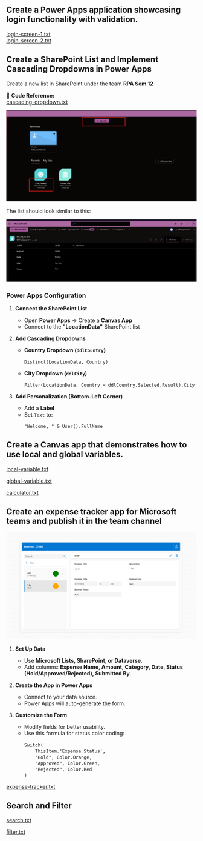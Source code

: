 ## Create a Power Apps application showcasing login functionality with validation. 


[login-screen-1.txt](txt-files/m2/login-1.txt)  
[login-screen-2.txt](txt-files/m2/login-2.txt)

<div class="bright-line"></div>

## Create a SharePoint List and Implement Cascading Dropdowns in Power Apps  

Create a new list in SharePoint under the team **RPA Sem 12**  

📌 **Code Reference:**  
[cascading-dropdown.txt](txt-files/m2/cascading-dropdown.txt)  

![alt text](image-24.png)  

The list should look similar to this:  

![alt text](image-25.png)  

### **Power Apps Configuration**  

1. **Connect the SharePoint List**  
   - Open **Power Apps** → Create a **Canvas App**  
   - Connect to the **"LocationData"** SharePoint list  

2. **Add Cascading Dropdowns**  
   - **Country Dropdown (`ddlCountry`)**  
     ```powerapps
     Distinct(LocationData, Country)
     ```  
   - **City Dropdown (`ddlCity`)**  
     ```powerapps
     Filter(LocationData, Country = ddlCountry.Selected.Result).City
     ```  

3. **Add Personalization (Bottom-Left Corner)**  
   - Add a **Label**  
   - Set `Text` to:  
     ```powerapps
     "Welcome, " & User().FullName
     ```  

<div class="bright-line"></div>

## Create a Canvas app that demonstrates how to use local and global variables.

[local-variable.txt](txt-files/m2/local-variable.txt)


[global-variable.txt](txt-files/m2/global-variable.txt)


[calculator.txt](txt-files/m2/calculator.txt)


<div class="bright-line"></div>

## Create an expense tracker app for Microsoft teams and publish it in the team channel

![alt text](image-26.png)

1. **Set Up Data**  
    - Use **Microsoft Lists, SharePoint, or Dataverse**.  
    - Add columns: **Expense Name, Amount, Category, Date, Status (Hold/Approved/Rejected), Submitted By**.  

2. **Create the App in Power Apps**  
    - Connect to your data source.  
    - Power Apps will auto-generate the form.  

3. **Customize the Form**  
    - Modify fields for better usability.  
    - Use this formula for status color coding:  
      ```PowerApps
      Switch(
          ThisItem.'Expense Status',
          "Hold", Color.Orange,
          "Approved", Color.Green,
          "Rejected", Color.Red
      )
      ```  


[expense-tracker.txt](txt-files/m2/expense-tracker.txt)

<div class="bright-line"></div>

## Search and Filter 

[search.txt](txt-files/m2/search.txt)


[filter.txt](txt-files/m2/filter.txt)